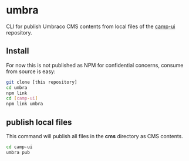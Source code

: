 # umbra
CLI for publish Umbraco CMS contents from local files of the [camp-ui](https://github.com/garryyao/camp-ui) repository.

## Install

For now this is not published as NPM for confidential concerns, consume from source is easy:

```bash
git clone [this repository]
cd umbra
npm link
cd [camp-ui]
npm link umbra
```
## publish local files
This command will publish all files in the **cms** directory as CMS contents.

```bash
cd camp-ui
umbra pub
```
